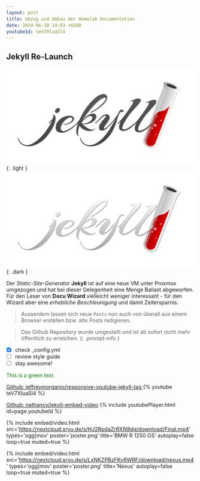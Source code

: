 ```yaml
---
layout: post
title: Umzug und Umbau der Homelab Documentation
date: 2024-06-18 14:03 +0200
youtubeId: teV7XluaSl4
---
```


## Jekyll Re-Launch

![Light mode only](/assets/images/jekyll-logo-light-transparent.png){: .light }
![Dark mode only](/assets/images/jekyll-logo-dark-transparent.png){: .dark }

Der *Static-Site-Generator* **Jekyll** ist auf eine neue VM unter Proxmox umgezogen und hat bei dieser Gelegenheit eine Menge Ballast abgeworfen. Für den Leser von **Docu Wizard** vielleicht weniger interessant - für den Wizard aber eine _erhebliche Beschleunigung_ und damit Zeitersparnis.

>Ausserdem lassen sich neue `Posts` nun auch von überall aus einem Browser erstellen bzw. alte Posts redigieren.

> Das Github Repository wurde umgestellt und ist ab sofort nicht mehr öffentlich zu erreichen.
{: .prompt-info }

- [x] check _config.yml
- [ ] review style guide
- [ ] stay awesome!

<span style="color:green">This is a green text.</span>


[Github: jeffreymorganio/responsive-youtube-jekyll-tag ](https://github.com/jeffreymorganio/responsive-youtube-jekyll-tag)
{% youtube teV7XluaSl4 %}


[Github: nathancy/jekyll-embed-video](https://github.com/nathancy/jekyll-embed-video)
{% include youtubePlayer.html id=page.youtubeId %}

{%
  include embed/video.html
  src='https://nextcloud.srvu.de/s/HJ2RpdaZrRXN9dq/download/Final.mp4'
  types='ogg|mov'
  poster='poster.png'
  title='BMW R 1250 GS'
  autoplay=false
  loop=true
  muted=true
%}

{%
  include embed/video.html
  src='https://nextcloud.srvu.de/s/LxNKZPBzFKy8WRF/download/nexus.mp4'
  types='ogg|mov'
  poster='poster.png'
  title='Nexus'
  autoplay=false
  loop=true
  muted=true
%}